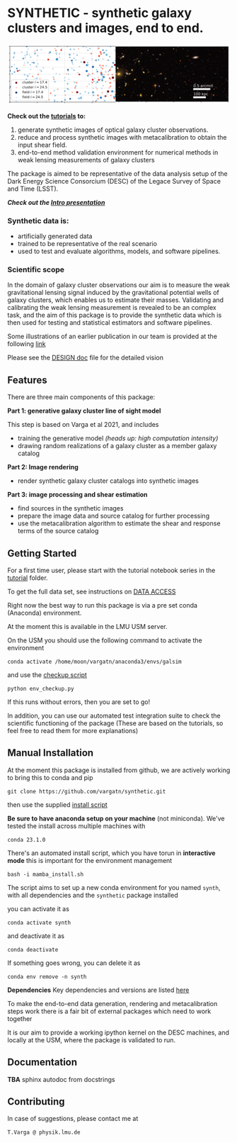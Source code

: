 # SYNTHETIC - synthetic galaxy clusters and images, end to end.


![synthetic galaxy cluster rendered from synthetic catalog](./doc/banner.png)

**Check out the [tutorials](./tutorial/README.md) to:**

1) generate synthetic images of optical galaxy cluster observations.
2) reduce and process synthetic images with metacalibration to obtain the input shear field.
3) end-to-end method validation environment for numerical methods in weak lensing measurements of galaxy clusters 

The package is aimed to be representative of the data analysis setup of the Dark Energy Science Consorcium (DESC) of the Legace Survey of Space and Time (LSST).

***Check out the [Intro presentation](https://docs.google.com/presentation/d/1BU39hIaoyaZ_iNmb0mcigwy84mpMKAskx9NxYkrbCes/edit?usp=sharing)***

### Synthetic data is:

    
 * artificially generated data
 * trained to be representative of the real scenario
 * used to test and evaluate algorithms, models, and software pipelines.
 
### Scientific scope

In the domain of galaxy cluster observations our aim is to measure the weak gravitational lensing signal induced by
the gravitational potential wells of galaxy clusters, which enables us to estimate their masses. 
Validating and calibrating the weak lensing measurement is revealed to be an complex task, and the aim of this package is to 
provide the synthetic data which is then used for testing and statistical estimators and software pipelines.

Some illustrations of an earlier publication in our team is provided at the following [link](https://vargatn.github.io/synthetic/)

Please see the [DESIGN doc](DESIGN.md) file for the detailed vision 

## Features

There are three main components of this package:

**Part 1: generative galaxy cluster line of sight model**

This step is based on Varga et al 2021, and includes

* training the generative model _(heads up: high computation intensity)_ 
* drawing random realizations of a galaxy cluster as a member galaxy catalog


**Part 2: Image rendering**
* render synthetic galaxy cluster catalogs into synthetic images

**Part 3: image processing and shear estimation**
* find sources in the synthetic images
* prepare the image data and source catalog for further processing
* use the metacalibration algorithm to estimate the shear and response terms of the source catalog

## Getting Started
For a first time user, please start with the tutorial notebook series in the [tutorial](./tutorial/README.md) folder.

To get the full data set, see instructions on [DATA ACCESS](./tutorial/DATA.md)

Right now the best way to run this package is via a pre set conda (Anaconda) environment.

At the moment this is available in the LMU USM server.

On the USM you should use the following command to activate the environment 
    
    conda activate /home/moon/vargatn/anaconda3/envs/galsim

and use the [checkup script](./tutorial/env_checkup.py)

    python env_checkup.py

If this runs without errors, then you are set to go!

In addition, you can use our automated test integration suite to check the scientific functioning of the package 
(These are based on the tutorials, so feel free to read them for more explanations)

## Manual Installation

At the moment this package is installed from github, we are actively working to bring this to conda and pip

    git clone https://github.com/vargatn/synthetic.git

then use the supplied [install script](./mamba_install.sh)

**Be sure to have anaconda setup on your machine** (not miniconda). We've tested the install across multiple machines with

    conda 23.1.0

There's an automated install script, which you have torun  in **interactive mode** this is important for the environment management

    bash -i mamba_install.sh

The script aims to set up a new conda environment for you named `synth`,
with all dependencies and the `synthetic` package installed

you can activate it as

    conda activate synth

and deactivate it as

    conda deactivate

If something goes wrong, you can delete it as

    conda env remove -n synth

**Dependencies**
Key dependencies and versions are listed [here](DEPENDENCIES.md)

To make the end-to-end data generation, rendering and metacalibration steps work there is a fair bit of external packages which need to work together

It is our aim to provide a working ipython kernel on the DESC machines, and locally at the USM, where the package is validated to run.





## Documentation

**TBA** sphinx autodoc from docstrings 

## Contributing

In case of suggestions, please contact me at 
    
    T.Varga @ physik.lmu.de





